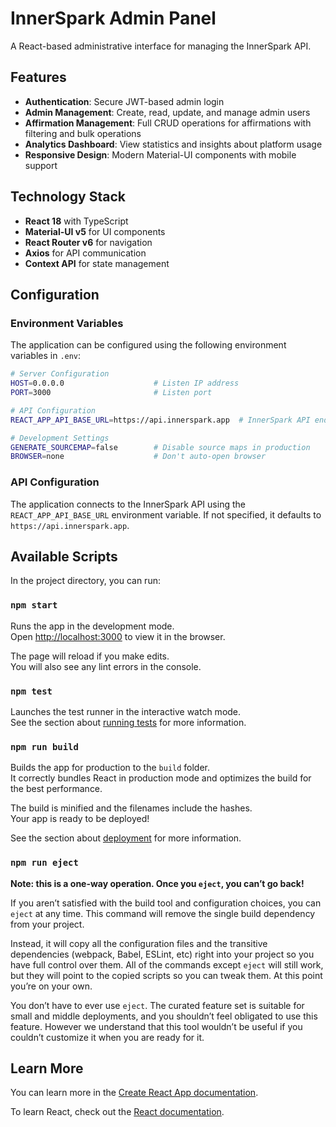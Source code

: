 # InnerSpark Admin Panel

A React-based administrative interface for managing the InnerSpark API.

## Features

- **Authentication**: Secure JWT-based admin login
- **Admin Management**: Create, read, update, and manage admin users
- **Affirmation Management**: Full CRUD operations for affirmations with filtering and bulk operations
- **Analytics Dashboard**: View statistics and insights about platform usage
- **Responsive Design**: Modern Material-UI components with mobile support

## Technology Stack

- **React 18** with TypeScript
- **Material-UI v5** for UI components
- **React Router v6** for navigation
- **Axios** for API communication
- **Context API** for state management

## Configuration

### Environment Variables

The application can be configured using the following environment variables in `.env`:

```bash
# Server Configuration
HOST=0.0.0.0                    # Listen IP address
PORT=3000                       # Listen port

# API Configuration  
REACT_APP_API_BASE_URL=https://api.innerspark.app  # InnerSpark API endpoint

# Development Settings
GENERATE_SOURCEMAP=false        # Disable source maps in production
BROWSER=none                    # Don't auto-open browser
```

### API Configuration

The application connects to the InnerSpark API using the `REACT_APP_API_BASE_URL` environment variable. If not specified, it defaults to `https://api.innerspark.app`.

## Available Scripts

In the project directory, you can run:

### `npm start`

Runs the app in the development mode.\
Open [http://localhost:3000](http://localhost:3000) to view it in the browser.

The page will reload if you make edits.\
You will also see any lint errors in the console.

### `npm test`

Launches the test runner in the interactive watch mode.\
See the section about [running tests](https://facebook.github.io/create-react-app/docs/running-tests) for more information.

### `npm run build`

Builds the app for production to the `build` folder.\
It correctly bundles React in production mode and optimizes the build for the best performance.

The build is minified and the filenames include the hashes.\
Your app is ready to be deployed!

See the section about [deployment](https://facebook.github.io/create-react-app/docs/deployment) for more information.

### `npm run eject`

**Note: this is a one-way operation. Once you `eject`, you can’t go back!**

If you aren’t satisfied with the build tool and configuration choices, you can `eject` at any time. This command will remove the single build dependency from your project.

Instead, it will copy all the configuration files and the transitive dependencies (webpack, Babel, ESLint, etc) right into your project so you have full control over them. All of the commands except `eject` will still work, but they will point to the copied scripts so you can tweak them. At this point you’re on your own.

You don’t have to ever use `eject`. The curated feature set is suitable for small and middle deployments, and you shouldn’t feel obligated to use this feature. However we understand that this tool wouldn’t be useful if you couldn’t customize it when you are ready for it.

## Learn More

You can learn more in the [Create React App documentation](https://facebook.github.io/create-react-app/docs/getting-started).

To learn React, check out the [React documentation](https://reactjs.org/).
